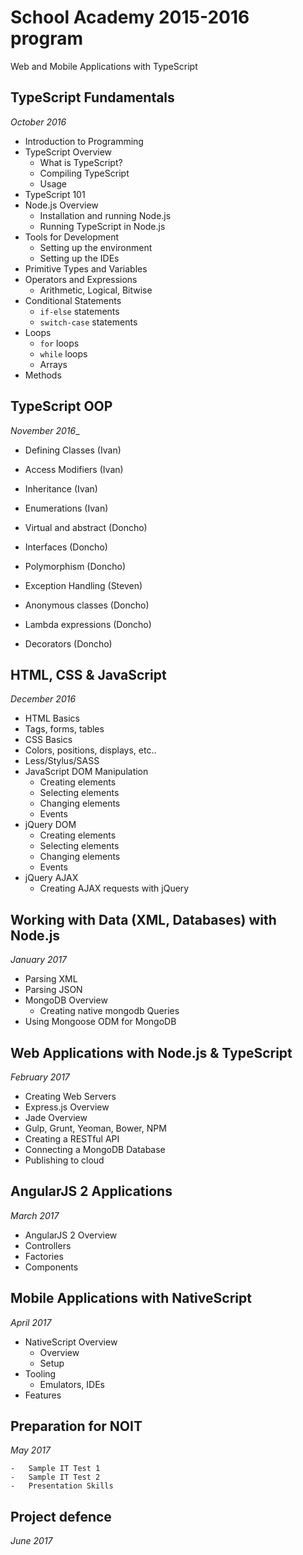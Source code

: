 # School Academy 2015-2016 program
Web and Mobile Applications with TypeScript

## TypeScript Fundamentals
_October 2016_

-   Introduction to Programming
-   TypeScript Overview
    -   What is TypeScript?
    -   Compiling TypeScript
    -   Usage
-   TypeScript 101
-   Node.js Overview
    -   Installation and running Node.js
    -   Running TypeScript in Node.js
-   Tools for Development
    -   Setting up the environment
    -   Setting up the IDEs
-   Primitive Types and Variables
-   Operators and Expressions
    -   Arithmetic, Logical, Bitwise
-   Conditional Statements
    -   `if-else` statements
    -   `switch-case` statements
-   Loops
    -   `for` loops
    -   `while` loops
    -   Arrays
-   Methods

## TypeScript OOP
_November 2016__

-   Defining Classes (Ivan)
-   Access Modifiers (Ivan)
-   Inheritance (Ivan)
-   Enumerations (Ivan)

-   Virtual and abstract (Doncho)
-   Interfaces (Doncho)
-   Polymorphism (Doncho)
-   Exception Handling (Steven)

-   Anonymous classes (Doncho)
-   Lambda expressions (Doncho)
-   Decorators (Doncho)

## HTML, CSS & JavaScript
_December 2016_

-   HTML Basics
-   Tags, forms, tables
-   CSS Basics
-   Colors, positions, displays, etc..
-   Less/Stylus/SASS
-   JavaScript DOM Manipulation
    -   Creating elements
    -   Selecting elements
    -   Changing elements
    -   Events
-   jQuery DOM
    -   Creating elements
    -   Selecting elements
    -   Changing elements
    -   Events
-   jQuery AJAX
    -   Creating AJAX requests with jQuery

## Working with Data (XML, Databases) with Node.js
_January 2017_

-   Parsing XML
-   Parsing JSON
-   MongoDB Overview
    -   Creating native mongodb Queries
-   Using Mongoose ODM for MongoDB 

## Web Applications with Node.js & TypeScript
_February 2017_

-   Creating Web Servers
-   Express.js Overview
-   Jade Overview
-   Gulp, Grunt, Yeoman, Bower, NPM
-   Creating a RESTful API
-   Connecting a MongoDB Database
-   Publishing to cloud   

## AngularJS 2 Applications 
_March 2017_

-   AngularJS 2 Overview
-   Controllers
-   Factories
-   Components

##  Mobile Applications with NativeScript
_April 2017_

-   NativeScript Overview
    -   Overview
    -   Setup
-   Tooling
    -   Emulators, IDEs
-   Features    

## Preparation for NOIT
_May 2017_

    -   Sample IT Test 1
    -   Sample IT Test 2
    -   Presentation Skills

## Project defence
_June 2017_
